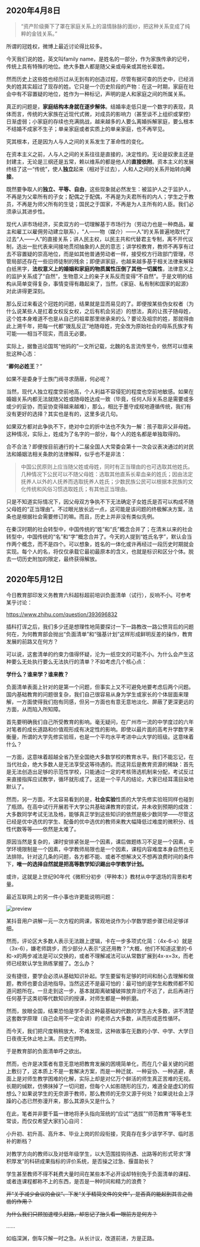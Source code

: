## 2020年4月8日

> “资产阶级撕下了罩在家庭关系上的温情脉脉的面纱，把这种关系变成了纯粹的金钱关系。”

所谓的冠姓权，微博上最近讨论得比较多。

今天我们说的姓，英文叫family name，是姓名的一部分，作为家族传承的记号，传统上具有特殊的地位。绝大多数人都是随父亲或母亲或其他长辈姓。

然而历史上这些姓也经历过从无到有的创造过程，尽管有据可查的历史中，已经消失的姓其实超过了现存的姓。它只是一个历史阶段的产物：在这一时期，家庭在社会中有不容置疑的地位，姓作为一种标记，声明的是人和家庭之间的所属关系。

真正的问题是，**家庭结构本身就在逐步解体**。结婚率走低只是一个数字的表现，具体而言，传统的大家族在近现代式微，对成员的影响力（甚至谈不上组织或掌控）日渐虚弱；小家庭的存续也充满挑战，越来越多的人要么离婚拆解家庭，要么根本不结婚不成家不生子；单亲家庭或者实质上的单亲家庭，也不再罕见。

究其根本，还是因为人与人之间的关系发生了革命性的变化。

在资本主义之前，人与人之间的关系往往是直接的，决定性的。无论是奴隶主还是封建主，无论是三纲还是五常，赖以维系的都是他人的**直接依附**。资本主义的发展终结了这一“传统”，使人**独立**起来（相对于过去），人和人之间的关系开始转向**间接**。

既然要争取人的**独立、平等、自由**，这些现象就必然发生：被监护人之于监护人，不再是为父辈所有的子女；配偶之于配偶，不再是为夫君所有的内人；学生之于教员，不再是为师父所有的生徒；国民之于国家，不再是为人主所有的人臣。我们必须承认其进步性。

现代人讲市场经济，买卖双方的一切理解基于市场行为（劳动力也是一种商品，雇主和雇工以雇佣劳动建立联系），“人——物（媒介）——人”的关系普遍地取代了过去“人——人”的直接关系；讲人民主权，以民主共和代替君主专制，离不开代议制，选出一批代表来间接地贯彻抽象的人民的意志；讲学校教育，教师不再享有过去不容置疑的崇高地位，而是如其他普通劳动者一样，接受校方行政部门管理，尽管局部还存在一些旧师徒制的残余；即便讲家庭，也越来越多基于相关法律来解释白纸黑字，**法权意义上的婚姻和家庭的物质属性压倒了其他一切属性**，法律意义上的监护关系成了“自然”，生物意义上的亲子关系反而变得“不自然”。于是文明的结构从简单变得复杂，事情变得有趣起来了，当然，《家庭、私有制和国家的起源》对此讲得更深刻。

那么反过来看这个冠姓的问题，结果就是显而易见的了。即便按某些伪女权者（为什么说某些人是扛着女权反女权，之后有机会另述）的想法，真的让孩子随母姓，这个姓本身难道不也是从自己的祖辈那里继承来的么？要论及祖宗的姓，那就得由此上溯千年，把每一代都“拨乱反正”地随母姓，完全改为原始社会的母系氏族才有可能——相当不现实，而且无必要。

实际上，据鲁迅论国骂“他妈的”一文所记载，北魏的名言流传至今，依然可以借来批这种心态：

“**卿何必姓王**？”

如果不是委身于士族门阀寻求荫蔽，何必呢？

当然，现代人独立程度空前地高，个人利益不容侵犯的程度也空前地敏感。如果在婚姻关系内都无法就随父姓或随母姓达成一致（毕竟，任何人际关系总是需要或多或少的妥协，而妥协变得越来越难），那么，相比于墨守成规地遵循传统，我们有没有更好的选择？其实也是有的，这里多说几句。

如果双方都对此争执不下，绝对中立的折中法也不失为一解：孩子取非父非母姓。这种情况，实际上，姓成为了名字的一部分，每个人的姓名都是单独取得的。

合不合法？即便按目前通行的十二届全国人大常委会第十一次会议表决通过的对民法和婚姻法相关条款的法律解释，似乎也不是非法：

> 中国公民原则上应当随父姓或母姓，同时有正当理由的也可选取其他姓氏。几种情况下公民可以不随父母姓：选取其他直系长辈血亲的姓氏；因由法定抚养人以外的人抚养而选取抚养人姓氏；少数民族公民可以根据本民族的文化传统和风俗习惯选取姓氏；有其他正当理由。

只是不知道实际情况下，因父母双方争执不下无法确定子女姓氏是否可以构成不随父母姓的“正当理由”。不过眼光放长远一点，这可能是该问题的终极解决方案，法条也是根据社会需要修订的嘛。而且，历史上并非没有类似先例。

在秦汉时期的社会转型中，中国传统的“姓”和“氏”概念合并了；在清末以来的社会转型中，中国传统的“名”和“字”概念合并了。今天的人提到“姓氏名字”，默认会当作两个概念，而不是四个。可以想象，姓名的一体化或许再经过一段历史时期就会实现。每个人的名，将仅仅承载它最初最原本的含义，也就是标识和区分个体。脱去一切历史附加的限定，最终获得解放。



## 2020年5月12日

今日教育部印发义务教育六科超标超前培训负面清单（试行），反响不小。可参考某乎讨论：

https://www.zhihu.com/question/393696832

插科打诨之后，我们多少还是想理性地简要探讨一下一路教改一路公愤背后的问题何在，为何教育部会抛出“负面清单”和“强基计划”这样形成鲜明反差的操作，教育发展的前路又在何方？

可以说，这套清单的约束力值得怀疑，沦为一纸空文的可能不小。为什么会产生这种要么无处执行要么无法执行的清单？不如考虑几个核心点：

**学什么？谁来学？谁来教？**

负面清单表面上针对的是第一个问题，但事实上又不可避免地要考虑后两个问题。国内基础教育的问题很复杂，我们自己很容易从身为学生或家长的个体层面来理解，一方面使得我们抱有同感，但另一方面也有意无意地淡化、屏蔽了更深更远的方面，从而陷入所知障。

首先要明确我们自己所受教育的影响。毫无疑问，在广州市一流的中学度过的六年对笔者的成长道路和价值观形成有决定性的影响。即使以最片面的高考升学数字来衡量，所谓的大学先修实验班，也是一个平均水平考进中山大学的班级。这意味着什么？

一方面，这意味着超越全省乃至全国绝大多数学校的教育水平。我们不能忘记，在当代社会，绝大多数人是无法享受这等待遇的。而这背后是教育资源的稀缺：首先是无法创造出足够的示范性学校，只能通过一定的考核筛选机制来分配，考试反过来直接指挥应试教学，循环就形成了。这是一个平凡的结论，大家已经耳濡目染地默认了。

然而，另一方面，不太容易看到的是，**社会实验**性质的大学先修实验班同样也碰到了瓶颈。在高中试行开展若干大学公共基础课教育的尝试，并未收到预期的成效：大多数同学考试无法及格，能够真正学到这些知识的依然是极少数同学——尽管这已经是优中选优的学生、配备的优中选优的教师来教大幅降低过难度的微积分、线性代数等等——依然是太难了。

原因当然是复杂的，课时安排紧张是一个因素，课后做题练习不足是一个因素，中学环境限制是一个因素，中学教师局限也是一个因素，课程内容难度本身自然也无法排除。针对这几条的问题，各方都不能、或者不想解决又不想再浪费时间的条件下，**唯一的选择自然就是把高等数学知识踢出中学教学计划。**

或许，这就是上世纪90年代《微积分初步（甲种本）》教材从中学退场的背景和考量。

最近互联网上的另一件小事也许更能说明问题：

![preview](https://pic2.zhimg.com/v2-2067196b2cc46cefc97ab4e7764dd275_r.jpg)

某抖音用户讲解一元一次方程的网课，客观地说作为小学数学题步骤已经足够详细。

然而，评论区大多数人表示无法跟上逻辑，卡在一步多项式化简：（4x-6-x）就是（3x-6），嫌老师跳步，而少部分人表示“这还用教？”大概，他们不知道这里的-6和-x的两步减法是可以交换的，或者不理解减法可以从常数扩展到4x-x=3x，而老师已经默认学生熟练掌握了。怎么办？

没有捷径，要学会必须从基础知识补起。学生要留有足够的时间和耐心去理解和做题，教师也要合适地指导。当然这还不是最可怕的：最可怕的是学生和教师都不知道问题所在。一旦走到这一步，基本就距离破罐破摔放弃治疗不远了，此后再进行任何基于这类初等代数知识的授课，对师生都是一种折磨。

然而，放眼全国，结果恐怕是学不会这种最基础的代数的学生占大多数，讲不清楚这套数学原理（自己会用不一定会讲）的老师占大多数，从而形成恶性循环。

而今天，我们把尺度稍稍放大，不难发现，这种故事在无数的小学、中学、大学日日夜夜无休止地上演。历史在押韵。

于是教育部的负面清单呼之欲出。

然而，也许是决策者有意无意地把教育发展的困境简单化，而在几个最关键的问题上敷衍了，这本质上不是一套解决方案，而是一种迁就、一种妥协、一种逃避，表面上是对师生教学困难的化解，实际上却是对亿万个鲜活的师生真正苦难的无视。长期的缄默，仿佛抹掉了一切问题，但每个人如影随形的压力，难道全是虚幻的假想么？如果说学生的无奈源于教师，那么教师的无奈又源于何处？如果说社会上浮躁的心态已然弥漫开来，那么其源头又是什么？

在此，笔者并非要千篇一律地将矛头指向笼统的“应试”“选拔”“师范教育”等等老生常谈，而仅仅希望大家扪心自问：

小升初、初升高、高升本、毕业上岗的阶段衔接，究竟存在多少该学不学、临时恶补的断档？

对教学方向的教师以及对低年级学生，以大范围挂钩待遇、出路等的形式苛求“薄积厚发”的科研成果指标的评价系统，是否操之过急、揠苗助长？

学生甚至教师不得不耗费大量时间在某些本不必开设却特别免于负面清单的课程、或者连课程都称不上的东西，是否是一种时间和精力的浪费？

~~开“关于减少会议的会议”、下发“关于精简文件的文件”，是否真的能起到其言之凿凿的作用？~~

~~为什么我们只顾加速埋头赶路，却忘记了抬头看一眼前方是何方？~~

……

如临深渊，倒车只解一时之急。从长计议，改道前进，方是正路。